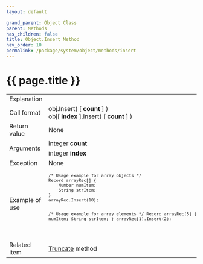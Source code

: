 ```yaml
---
layout: default

grand_parent: Object Class
parent: Methods
has_children: false
title: Object.Insert Method
nav_order: 10
permalink: /package/system/object/methods/insert
---
```

# {{ page.title }}


<table>
  <tr>
    <td>Explanation</td>
    <td></td>
  </tr>
  
  <tr>
    <td>Call format</td>
    <td>obj.Insert( [ <b>count</b> ] )<br>obj[ <b>index</b> ].Insert( [ <b>count</b> ] )</td>
  </tr>
  <tr>
    <td>Return value</td>
    <td>None</td>
  </tr>  
  <tr>
    <td rowspan="2">Arguments</td>
    <td>integer <b>count</b></td>
    <td></td>
  </tr>
  <tr>
    <td>integer <b>index</b></td>
    <td></td>
  </tr>
  <tr>
    <td>Exception</td>
    <td>None</td>
  </tr>
  <tr>
    <td>Example of use</td>
    <td><code><pre>
/* Usage example for array objects */
Record arrayRec[] {
    Number numItem;
    String strItem;
}
arrayRec.Insert(10);
 
/* Usage example for array elements */
Record arrayRec[5] {
    Number numItem;
    String strItem;
}
arrayRec[1].Insert(2);
 
 </pre></code></td>
  </tr>
  <tr>
    <td>Related item</td>
    <td><a href="/package/system/object/methods/truncate">Truncate</a> method</td>
  </tr>
</table>



